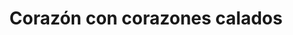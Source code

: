 ---
title: Corazón con corazones calados
date: 
draft: false

# descripcion
description : Dije de plata

materials: Plata 925

color: Plateado

dimensions: 1,3cm x 1,5cm

code: 02-14-0239

type: "Dijes"

categories: []

# Images
# first image will be shown in the product page
images:
  # - image: "images/path_to_image"
  # La ubicacion de las imagenes es imagenes/Dijes/Dijes.Plata/02-14-0239-corazon-con-corazones-calados
  - image: "./images/dijes/plata/02-14-0239-corazon-con-corazones-calados.JPG"
---